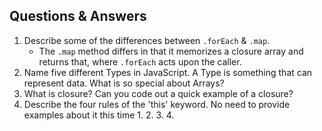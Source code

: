 ## Questions & Answers
1. Describe some of the differences between `.forEach` & `.map`.
	- The `.map` method differs in that it memorizes a closure array and returns that, where `.forEach` acts upon the caller.
2. Name five different Types in JavaScript. A Type is something that can represent data. What is so special about Arrays?
3. What is closure? Can you code out a quick example of a closure?
4. Describe the four rules of the 'this' keyword. No need to provide examples about it this time
	1. 
	2.
	3.
	4.

